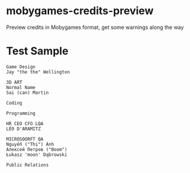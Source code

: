 # mobygames-credits-preview
Preview credits in Mobygames format, get some warnings along the way

# Test Sample

```
Game Design
Jay "the the" Wellington

3D ART
Normal Name
Sai (can) Martin

Coding

Programming

HR CEO CFO LQA
LÉO D'ARAMITZ

MICROSOORFT QA
Nguyễn ("Thị") Ánh
Алексей Петров ("Boom")
Łukasz 'moon' Dąbrowski

Public Relations
```
